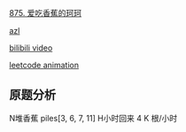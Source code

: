 [875. 爱吃香蕉的珂珂](https://leetcode-cn.com/problems/koko-eating-bananas/)

[azl](https://github.com/azl397985856/leetcode/blob/master/problems/875.koko-eating-bananas.md)


[bilibili video]()

[leetcode animation](https://github.com/MisterBooo/LeetCodeAnimation)

##  原题分析
  N堆香蕉   piles[3, 6, 7, 11]
  H小时回来 4
  K    根/小时
  